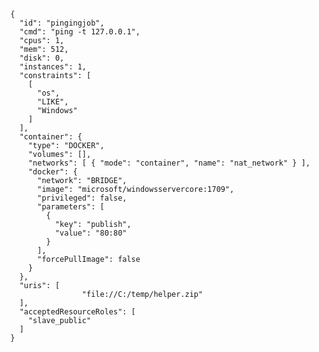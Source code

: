       {
        "id": "pingingjob",
        "cmd": "ping -t 127.0.0.1",
        "cpus": 1,
        "mem": 512,
        "disk": 0,
        "instances": 1,
        "constraints": [
          [
            "os",
            "LIKE",
            "Windows"
          ]
        ],
        "container": {
          "type": "DOCKER",
          "volumes": [],
          "networks": [ { "mode": "container", "name": "nat_network" } ],
          "docker": {
            "network": "BRIDGE",
            "image": "microsoft/windowsservercore:1709",
            "privileged": false,
            "parameters": [
              {
                "key": "publish",
                "value": "80:80"
              }
            ],
            "forcePullImage": false
          }
        },
        "uris": [
                      "file://C:/temp/helper.zip"
        ],
        "acceptedResourceRoles": [
          "slave_public"
        ]
      }
